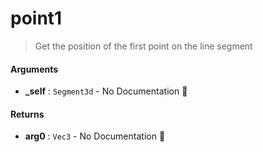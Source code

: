 # point1

>  Get the position of the first point on the line segment

#### Arguments

- **\_self** : `Segment3d` \- No Documentation 🚧

#### Returns

- **arg0** : `Vec3` \- No Documentation 🚧